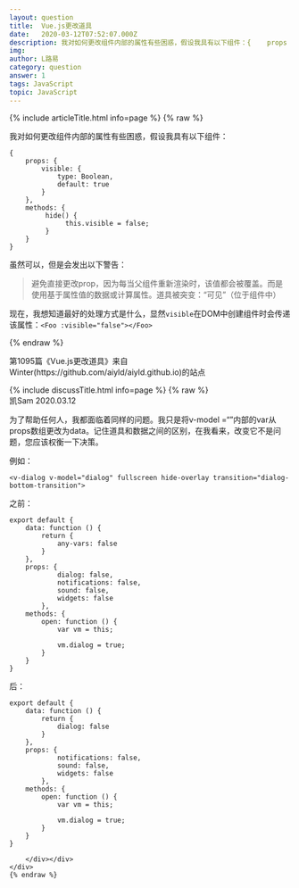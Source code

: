 ```yaml
---
layout: question
title:  Vue.js更改道具
date:   2020-03-12T07:52:07.000Z
description: 我对如何更改组件内部的属性有些困惑，假设我具有以下组件：{    props  {        visible  {            t...
img: 
author: L路易
category: question
answer: 1
tags: JavaScript
topic: JavaScript
---
```

<div class="article-root">
  <div class="article">
    {% include articleTitle.html info=page %}
    {% raw %}
    <div class="article-content"><p><font style="vertical-align: inherit;"><font style="vertical-align: inherit;">我对如何更改组件内部的属性有些困惑，假设我具有以下组件：</font></font></p>

<pre><code>{<font></font>
    props: {<font></font>
        visible: {<font></font>
            type: Boolean,<font></font>
            default: true<font></font>
        }<font></font>
    },<font></font>
    methods: {<font></font>
         hide() {<font></font>
              this.visible = false;<font></font>
         }<font></font>
    }<font></font>
} <font></font>
</code></pre>

<p><font style="vertical-align: inherit;"><font style="vertical-align: inherit;">虽然可以，但是会发出以下警告： </font></font></p>

<blockquote>
  <p><font style="vertical-align: inherit;"><font style="vertical-align: inherit;">避免直接更改prop，因为每当父组件重新渲染时，该值都会被覆盖。</font><font style="vertical-align: inherit;">而是使用基于属性值的数据或计算属性。</font><font style="vertical-align: inherit;">道具被突变：“可见”（位于组件中）</font></font></p>
</blockquote>

<p><font style="vertical-align: inherit;"><font style="vertical-align: inherit;">现在，我想知道最好的处理方式是什么，显然</font></font><code>visible</code><font style="vertical-align: inherit;"><font style="vertical-align: inherit;">在DOM中创建组件时会传递</font><font style="vertical-align: inherit;">该</font><font style="vertical-align: inherit;">属性：</font></font><code>&lt;Foo :visible="false"&gt;&lt;/Foo&gt;</code></p></div>
    {% endraw %}
  </div>
  <p class="winter_mark">第1095篇《Vue.js更改道具》来自Winter(https://github.com/aiyld/aiyld.github.io)的站点</p>
  <div class="discuss-wrapper">
    {% include discussTitle.html info=page %}
    {% raw %}
    <div class="discuss-list">
    <div class="discuss-item">
        <div class="discuss-parent">
          <div class="discuss-meta">
            <span class="discuss-user">凯Sam</span>
            <span class="discuss-time">2020.03.12</span>
          </div>
          <div class="discuss-comment"><p><font style="vertical-align: inherit;"><font style="vertical-align: inherit;">为了帮助任何人，我都面临着同样的问题。</font><font style="vertical-align: inherit;">我只是将v-model =“”内部的var从props数组更改为data。</font><font style="vertical-align: inherit;">记住道具和数据之间的区别，在我看来，改变它不是问题，您应该权衡一下决策。</font></font></p>

<p><font style="vertical-align: inherit;"><font style="vertical-align: inherit;">例如：</font></font></p>

<pre><code>&lt;v-dialog v-model="dialog" fullscreen hide-overlay transition="dialog-bottom-transition"&gt;
</code></pre>

<p><font style="vertical-align: inherit;"><font style="vertical-align: inherit;">之前：</font></font></p>

<pre><code>export default {<font></font>
    data: function () {<font></font>
        return {<font></font>
            any-vars: false<font></font>
        }<font></font>
    },<font></font>
    props: {<font></font>
            dialog: false,<font></font>
            notifications: false,<font></font>
            sound: false,<font></font>
            widgets: false<font></font>
        },<font></font>
    methods: {<font></font>
        open: function () {<font></font>
            var vm = this;<font></font>
<font></font>
            vm.dialog = true;<font></font>
        }<font></font>
    }<font></font>
}<font></font>
</code></pre>

<p><font style="vertical-align: inherit;"><font style="vertical-align: inherit;">后：</font></font></p>

<pre><code>export default {<font></font>
    data: function () {<font></font>
        return {<font></font>
            dialog: false<font></font>
        }<font></font>
    },<font></font>
    props: {<font></font>
            notifications: false,<font></font>
            sound: false,<font></font>
            widgets: false<font></font>
        },<font></font>
    methods: {<font></font>
        open: function () {<font></font>
            var vm = this;<font></font>
<font></font>
            vm.dialog = true;<font></font>
        }<font></font>
    }<font></font>
}<font></font>
</code></pre></div>
        </div></div>
    </div>
    {% endraw %}
  </div>
<div>
